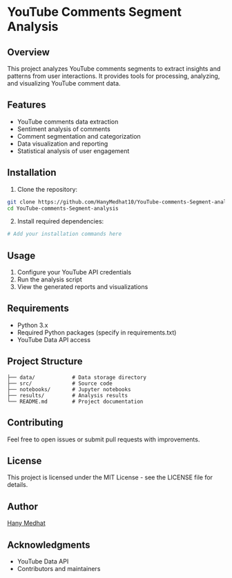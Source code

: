 # YouTube Comments Segment Analysis

## Overview
This project analyzes YouTube comments segments to extract insights and patterns from user interactions. It provides tools for processing, analyzing, and visualizing YouTube comment data.

## Features
- YouTube comments data extraction
- Sentiment analysis of comments
- Comment segmentation and categorization
- Data visualization and reporting
- Statistical analysis of user engagement

## Installation
1. Clone the repository:
```bash
git clone https://github.com/HanyMedhat10/YouTube-comments-Segment-analysis.git
cd YouTube-comments-Segment-analysis
```

2. Install required dependencies:
```bash
# Add your installation commands here
```

## Usage
1. Configure your YouTube API credentials
2. Run the analysis script
3. View the generated reports and visualizations

## Requirements
- Python 3.x
- Required Python packages (specify in requirements.txt)
- YouTube Data API access

## Project Structure
```
├── data/            # Data storage directory
├── src/             # Source code
├── notebooks/       # Jupyter notebooks
├── results/         # Analysis results
└── README.md        # Project documentation
```

## Contributing
Feel free to open issues or submit pull requests with improvements.

## License
This project is licensed under the MIT License - see the LICENSE file for details.

## Author
[Hany Medhat](https://github.com/HanyMedhat10)

## Acknowledgments
- YouTube Data API
- Contributors and maintainers
